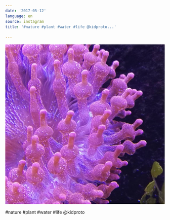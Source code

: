 ```yaml
---
date: '2017-05-12'
language: en
source: instagram
title: '#nature #plant #water #life @kidproto...'

---
```


![](/uploads/instagram/201705/2c92910ddeebcea19b32f85039382cae.jpg)

#nature #plant #water #life @kidproto
            